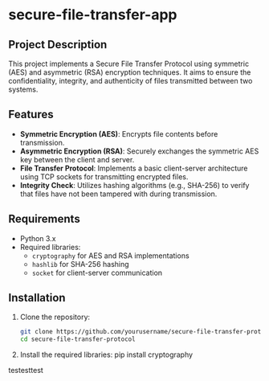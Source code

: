 # secure-file-transfer-app

## Project Description
This project implements a Secure File Transfer Protocol using symmetric (AES) and asymmetric (RSA) encryption techniques. It aims to ensure the confidentiality, integrity, and authenticity of files transmitted between two systems. 

## Features
- **Symmetric Encryption (AES)**: Encrypts file contents before transmission.
- **Asymmetric Encryption (RSA)**: Securely exchanges the symmetric AES key between the client and server.
- **File Transfer Protocol**: Implements a basic client-server architecture using TCP sockets for transmitting encrypted files.
- **Integrity Check**: Utilizes hashing algorithms (e.g., SHA-256) to verify that files have not been tampered with during transmission.

## Requirements
- Python 3.x
- Required libraries:
  - `cryptography` for AES and RSA implementations
  - `hashlib` for SHA-256 hashing
  - `socket` for client-server communication

## Installation
1. Clone the repository:
   ```bash
   git clone https://github.com/yourusername/secure-file-transfer-protocol.git
   cd secure-file-transfer-protocol

2. Install the required libraries:
    pip install cryptography

testesttest